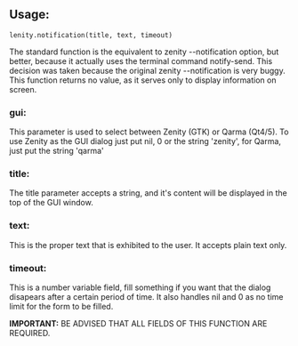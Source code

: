## Usage:
```
lenity.notification(title, text, timeout)
```
The standard function is the equivalent to zenity --notification option, but better, because it actually uses the terminal command notify-send. This decision was taken because the original zenity --notification is very buggy. This function returns no value, as it serves only to display information on screen.

### gui:
This parameter is used to select between Zenity (GTK) or Qarma (Qt4/5). To use Zenity as the GUI dialog just put nil, 0 or the string 'zenity', for Qarma, just put the string 'qarma'

### title:
The title parameter accepts a string, and it's content will be displayed in the top of the GUI window.

### text:
This is the proper text that is exhibited to the user. It accepts plain text only.

### timeout:
This is a number variable field, fill something if you want that the dialog disapears after a certain period of time. It also handles nil and 0 as no time limit for the form to be filled.



**IMPORTANT:** BE ADVISED THAT ALL FIELDS OF THIS FUNCTION ARE REQUIRED.
